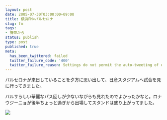 ```yaml
---
layout: post
date: 2005-07-30T03:00:00+09:00
title: 横浜FM×バルセロナ
slug: fm
tags:
- 携帯から
status: publish
type: post
published: true
meta:
  has_been_twittered: failed
  twitter_failure_code: '400'
  twitter_failure_reason: Settings do not permit the auto-tweeting of old posts
---
```

<div class="caption">
バルセロナが来日していることを夕方に思い出して、日産スタジアムへ試合を見に行ってきました。

バルサらしい華麗なパス回しが少ないながらも見れたのでよかったかなと。ロナウジーニョが後半ちょっと過ぎから出場してスタンドは盛り上がってました。
</div>
<div class="photo"><img src="/images/uploads/blog-photo-1122721684.02-0.jpg" /></div>
